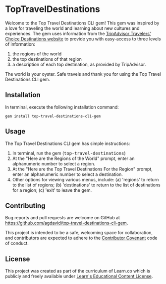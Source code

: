 # TopTravelDestinations
Welcome to the Top Travel Destinations CLI gem! This gem was inspired by a love for traveling the world and learning about new cultures and experiences. The gem uses information from the [TripAdvisor Travelers' Choice Destinations website](http://www.tripadvisor.com/TravelersChoice-Destinations) to provide you with easy-access to three levels of information:

1. the regions of the world
2. the top destinations of that region
3. a description of each top destination, as provided by TripAdvisor.  

The world is your oyster. Safe travels and thank you for using the Top Travel Destinations CLI gem.  

## Installation
In terminal, execute the following installation command:

    gem install top-travel-destinations-cli-gem

## Usage
The Top Travel Destinations CLI gem has simple instructions:

1. In terminal, run the gem (<tt>top-travel-destinations</tt>)
2. At the "Here are the Regions of the World" prompt, enter an alphanumeric number to select a region.
3. At the "Here are the Top Travel Destinations For the Region" prompt, enter an alphanumeric number to select a destination.
4. Other options for viewing various menus, include:
    (a) 'regions' to return to the list of regions;
    (b) 'destinations' to return to the list of destinations for a region;
    (c) 'exit' to leave the gem.

## Contributing
Bug reports and pull requests are welcome on GitHub at https://github.com/agdavid/top-travel-destinations-cli-gem. 

This project is intended to be a safe, welcoming space for collaboration, and contributors are expected to adhere to the [Contributor Covenant](http://contributor-covenant.org) code of conduct.

## License
This project was created as part of the curriculum of Learn.co which is publicly and freely available under [Learn's Educational Content License](https://learn.co/content-license).

